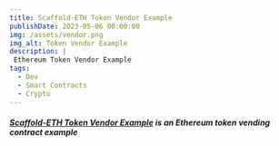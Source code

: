 ```yaml
---
title: Scaffold-ETH Token Vendor Example
publishDate: 2023-05-06 00:00:00
img: /assets/vendor.png
img_alt: Token Vendor Example
description: |
 Ethereum Token Vendor Example
tags:
  - Dev
  - Smart Contracts
  - Crypto
---
```

<h5>
<a href="https://my-token-vendor.surge.sh/">Scaffold-ETH Token Vendor Example</a> is an Ethereum token vending contract example
</h5>
